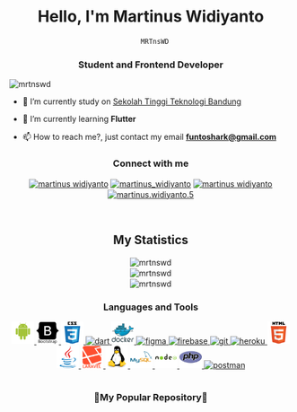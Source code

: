 <h1 align="center">Hello, I'm Martinus Widiyanto</h1>
<div align="center">
  
```bash
  MRTnsWD
```
</div>
<h3 align="center">Student and Frontend Developer</h3>

<p align="left"> <img src="https://komarev.com/ghpvc/?username=mrtnswd&label=Profile%20views&color=0e75b6&style=plastic" alt="mrtnswd" /> </p>

- 🔭 I’m currently study on [Sekolah Tinggi Teknologi Bandung](https://sttbandung.ac.id/)

- 🌱 I’m currently learning **Flutter**

- 📫 How to reach me?, just contact my email **funtoshark@gmail.com**

<h3 align="center">Connect with me</h3>
<p align="center">
<a href="https://linkedin.com/in/martinus-widiyanto" target="blank"><img align="center" src="https://raw.githubusercontent.com/rahuldkjain/github-profile-readme-generator/master/src/images/icons/Social/linked-in-alt.svg" alt="martinus widiyanto" height="30" width="40" /></a>
<a href="https://instagram.com/martinus_widiyanto" target="blank"><img align="center" src="https://raw.githubusercontent.com/rahuldkjain/github-profile-readme-generator/master/src/images/icons/Social/instagram.svg" alt="martinus_widiyanto" height="30" width="40" /></a>
<a href="https://www.youtube.com/channel/UC7-iuNO1eSXoxNO_ezM7Ipg" target="blank"><img align="center" src="https://raw.githubusercontent.com/rahuldkjain/github-profile-readme-generator/master/src/images/icons/Social/youtube.svg" alt="martinus widiyanto" height="30" width="40" /></a>
<a href="https://fb.com/martinus.widiyanto.5" target="blank"><img align="center" src="https://raw.githubusercontent.com/rahuldkjain/github-profile-readme-generator/master/src/images/icons/Social/facebook.svg" alt="martinus.widiyanto.5" height="30" width="40" /></a>
</p><br/>

<h2 align="center" dir="auto">My Statistics</h2>
<p align="center">
  <img align="center" src="https://github-readme-stats.vercel.app/api/top-langs?username=mrtnswd&show_icons=true&theme=tokyonight&locale=en&layout=compact" alt="mrtnswd" /><br />
  <img align="center" src="https://github-readme-stats.vercel.app/api?username=mrtnswd&show_icons=true&theme=tokyonight&locale=en" alt="mrtnswd" /><br />
  <img align="center" src="https://github-readme-streak-stats.herokuapp.com/?user=mrtnswd&theme=dark" alt="mrtnswd" /><br />
</p>

<h3 align="center">Languages and Tools</h3>
<p align="center"> <a href="https://developer.android.com" target="_blank" rel="noreferrer"> <img src="https://raw.githubusercontent.com/devicons/devicon/master/icons/android/android-original-wordmark.svg" alt="android" width="40" height="40"/> </a> <a href="https://getbootstrap.com" target="_blank" rel="noreferrer"> <img src="https://raw.githubusercontent.com/devicons/devicon/master/icons/bootstrap/bootstrap-plain-wordmark.svg" alt="bootstrap" width="40" height="40"/> </a> <a href="https://www.w3schools.com/css/" target="_blank" rel="noreferrer"> <img src="https://raw.githubusercontent.com/devicons/devicon/master/icons/css3/css3-original-wordmark.svg" alt="css3" width="40" height="40"/> </a> <a href="https://dart.dev" target="_blank" rel="noreferrer"> <img src="https://www.vectorlogo.zone/logos/dartlang/dartlang-icon.svg" alt="dart" width="40" height="40"/> </a> <a href="https://www.docker.com/" target="_blank" rel="noreferrer"> <img src="https://raw.githubusercontent.com/devicons/devicon/master/icons/docker/docker-original-wordmark.svg" alt="docker" width="40" height="40"/> </a> <a href="https://www.figma.com/" target="_blank" rel="noreferrer"> <img src="https://www.vectorlogo.zone/logos/figma/figma-icon.svg" alt="figma" width="40" height="40"/> </a> <a href="https://firebase.google.com/" target="_blank" rel="noreferrer"> <img src="https://www.vectorlogo.zone/logos/firebase/firebase-icon.svg" alt="firebase" width="40" height="40"/> </a> <a href="https://git-scm.com/" target="_blank" rel="noreferrer"> <img src="https://www.vectorlogo.zone/logos/git-scm/git-scm-icon.svg" alt="git" width="40" height="40"/> </a> <a href="https://heroku.com" target="_blank" rel="noreferrer"> <img src="https://www.vectorlogo.zone/logos/heroku/heroku-icon.svg" alt="heroku" width="40" height="40"/> </a> <a href="https://www.w3.org/html/" target="_blank" rel="noreferrer"> <img src="https://raw.githubusercontent.com/devicons/devicon/master/icons/html5/html5-original-wordmark.svg" alt="html5" width="40" height="40"/> </a> <a href="https://www.java.com" target="_blank" rel="noreferrer"> <img src="https://raw.githubusercontent.com/devicons/devicon/master/icons/java/java-original.svg" alt="java" width="40" height="40"/> </a> <a href="https://laravel.com/" target="_blank" rel="noreferrer"> <img src="https://raw.githubusercontent.com/devicons/devicon/master/icons/laravel/laravel-plain-wordmark.svg" alt="laravel" width="40" height="40"/> </a> <a href="https://www.linux.org/" target="_blank" rel="noreferrer"> <img src="https://raw.githubusercontent.com/devicons/devicon/master/icons/linux/linux-original.svg" alt="linux" width="40" height="40"/> </a> <a href="https://www.mysql.com/" target="_blank" rel="noreferrer"> <img src="https://raw.githubusercontent.com/devicons/devicon/master/icons/mysql/mysql-original-wordmark.svg" alt="mysql" width="40" height="40"/> </a> <a href="https://nodejs.org" target="_blank" rel="noreferrer"> <img src="https://raw.githubusercontent.com/devicons/devicon/master/icons/nodejs/nodejs-original-wordmark.svg" alt="nodejs" width="40" height="40"/> </a> <a href="https://www.php.net" target="_blank" rel="noreferrer"> <img src="https://raw.githubusercontent.com/devicons/devicon/master/icons/php/php-original.svg" alt="php" width="40" height="40"/> </a> <a href="https://postman.com" target="_blank" rel="noreferrer"> <img src="https://www.vectorlogo.zone/logos/getpostman/getpostman-icon.svg" alt="postman" width="40" height="40"/> </a> </p> 

<h1 dir="auto"></h1>
<h3 align="center">🔽My Popular Repository🔽</h3>
